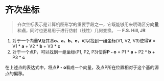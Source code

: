 # 齐次坐标
> 齐次坐标表示是计算机图形学的重要手段之一，它既能够用来明确区分**向量**和**点**，同时也更易用于进行仿射（线性）几何变换。 -- **F.S. Hill, JR**

1. 对于一个向量**V**及其基**o、a、b、c**，可以找到一组坐标(V1, V2, V3)使得**V** = V1 \* **a** + V2 \* **b** + V3 \* **c**
2. 对于一个点P，可以找到一组坐标(P1, P2, P3)使得**P - o** = P1 \* **a** + P2 \* **b** + P3 \* **c**

在上述点的表达式中，将点**P - o**看成一个向量，及点P所在位置相对于这个基的源点的偏移。
